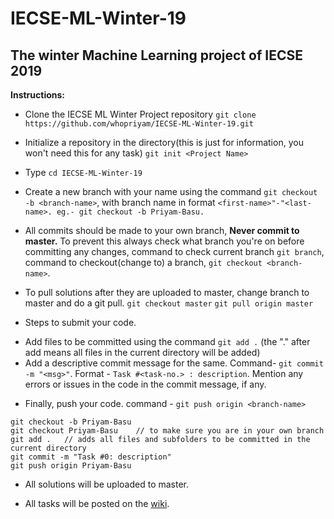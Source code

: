 # IECSE-ML-Winter-19

## The winter Machine Learning project of IECSE 2019

**Instructions:**

- Clone the IECSE ML Winter Project repository
```git clone https://github.com/whopriyam/IECSE-ML-Winter-19.git```

- Initialize a repository in the directory(this is just for information, you won't need this for any task) ```git init <Project Name>```

- Type ```cd IECSE-ML-Winter-19```

- Create a new branch with your name using the command ```git checkout -b <branch-name>```, with branch name in format ```<first-name>"-"<last-name>. eg.- git checkout -b Priyam-Basu.```

- All commits should be made to your own branch, **Never commit to master.** To prevent this always check what branch you're on before committing any changes, command to check current branch ```git branch```, command to checkout(change to) a branch, ```git checkout <branch-name>```.

- To pull solutions after they are uploaded to master, change branch to master and do a git pull.
```git checkout master```
```git pull origin master```

- Steps to submit your code.
* Add files to be committed using the command ```git add .``` (the "." after add means all files in the current directory will be added)
* Add a descriptive commit message for the same. Command- ```git commit -m "<msg>"```.
Format - ```Task #<task-no.> : description```. Mention any errors or issues in the code in the commit message, if any.

- Finally, push your code. command - ```git push origin <branch-name>```

``` 
git checkout -b Priyam-Basu
git checkout Priyam-Basu	// to make sure you are in your own branch
git add .	// adds all files and subfolders to be committed in the current directory
git commit -m "Task #0: description"
git push origin Priyam-Basu 
```

- All solutions will be uploaded to master.

- All tasks will be posted on the [wiki](https://github.com/whopriyam/IECSE-ML-Winter-19/wiki).
